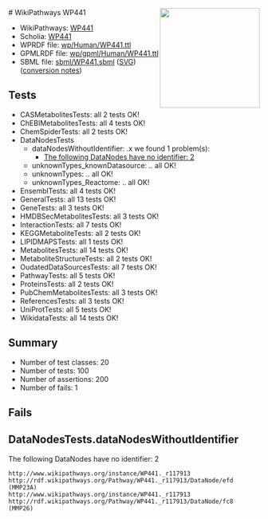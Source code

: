 <img style="float: right; width: 200px" src="../logo.png" />
# WikiPathways WP441

* WikiPathways: [WP441](https://identifiers.org/wikipathways:WP441)
* Scholia: [WP441](https://scholia.toolforge.org/wikipathways/WP441)
* WPRDF file: [wp/Human/WP441.ttl](../wp/Human/WP441.ttl)
* GPMLRDF file: [wp/gpml/Human/WP441.ttl](../wp/gpml/Human/WP441.ttl)
* SBML file: [sbml/WP441.sbml](../sbml/WP441.sbml) ([SVG](../sbml/WP441.svg)) ([conversion notes](../sbml/WP441.txt))

## Tests
* CASMetabolitesTests: all 2 tests OK!
* ChEBIMetabolitesTests: all 4 tests OK!
* ChemSpiderTests: all 2 tests OK!
* DataNodesTests
    * dataNodesWithoutIdentifier: .x we found 1 problem(s):
        * [The following DataNodes have no identifier: 2](#d2d32fa1)
    * unknownTypes_knownDatasource: .. all OK!
    * unknownTypes: .. all OK!
    * unknownTypes_Reactome: .. all OK!
* EnsemblTests: all 4 tests OK!
* GeneralTests: all 13 tests OK!
* GeneTests: all 3 tests OK!
* HMDBSecMetabolitesTests: all 3 tests OK!
* InteractionTests: all 7 tests OK!
* KEGGMetaboliteTests: all 2 tests OK!
* LIPIDMAPSTests: all 1 tests OK!
* MetabolitesTests: all 14 tests OK!
* MetaboliteStructureTests: all 2 tests OK!
* OudatedDataSourcesTests: all 7 tests OK!
* PathwayTests: all 5 tests OK!
* ProteinsTests: all 2 tests OK!
* PubChemMetabolitesTests: all 3 tests OK!
* ReferencesTests: all 3 tests OK!
* UniProtTests: all 5 tests OK!
* WikidataTests: all 14 tests OK!


## Summary

* Number of test classes: 20
* Number of tests: 100
* Number of assertions: 200
* Number of fails: 1

## Fails

<a name="d2d32fa1" />

## DataNodesTests.dataNodesWithoutIdentifier

The following DataNodes have no identifier: 2
```
http://www.wikipathways.org/instance/WP441._r117913 http://rdf.wikipathways.org/Pathway/WP441._r117913/DataNode/efd (MMP23A)
http://www.wikipathways.org/instance/WP441._r117913 http://rdf.wikipathways.org/Pathway/WP441._r117913/DataNode/fc8 (MMP26)
```

